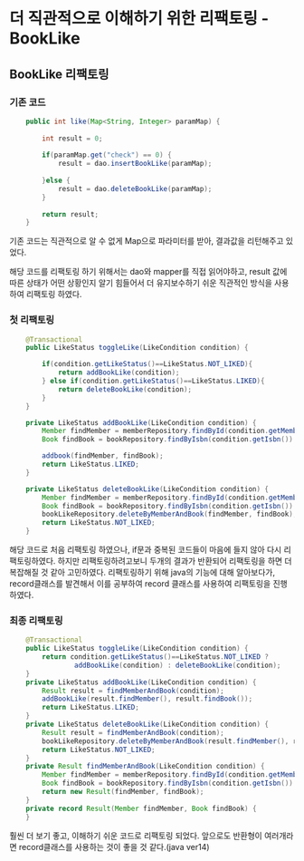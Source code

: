 # 더 직관적으로 이해하기 위한 리팩토링 - BookLike

## BookLike 리팩토링

### 기존 코드

```java 
	public int like(Map<String, Integer> paramMap) {
		
		int result = 0;
		
		if(paramMap.get("check") == 0) {
			result = dao.insertBookLike(paramMap);
			
		}else {
			result = dao.deleteBookLike(paramMap);
		}
		
		return result;
	}
```
기존 코드는 직관적으로 알 수 없게 Map으로 파라미터를 받아, 결과값을 리턴해주고 있었다.

해당 코드를 리팩토링 하기 위해서는 dao와 mapper를 직접 읽어야하고, result 값에 따른 상태가 어떤 상황인지 알기 힘들어서 더 유지보수하기 쉬운 직관적인 방식을 사용하여 리팩토링 하였다.

### 첫 리팩토링

```java
    @Transactional
    public LikeStatus toggleLike(LikeCondition condition) {

        if(condition.getLikeStatus()==LikeStatus.NOT_LIKED){
            return addBookLike(condition);
        } else if(condition.getLikeStatus()==LikeStatus.LIKED){
            return deleteBookLike(condition);
        }
    }

    private LikeStatus addBookLike(LikeCondition condition) {
        Member findMember = memberRepository.findById(condition.getMemberId()).orElseThrow(() -> new IllegalArgumentException("not valid memberId"));
        Book findBook = bookRepository.findByIsbn(condition.getIsbn()).orElseThrow(() -> new IllegalArgumentException("not valid isbn"));

        addbook(findMember, findBook);
        return LikeStatus.LIKED;
    }

    private LikeStatus deleteBookLike(LikeCondition condition) {
        Member findMember = memberRepository.findById(condition.getMemberId()).orElseThrow(() -> new IllegalArgumentException("not valid memberId"));
        Book findBook = bookRepository.findByIsbn(condition.getIsbn()).orElseThrow(() -> new IllegalArgumentException("not valid isbn"));
        bookLikeRepository.deleteByMemberAndBook(findMember, findBook);
        return LikeStatus.NOT_LIKED;
    }

```

해당 코드로 처음 리팩토링 하였으나, if문과 중복된 코드들이 마음에 들지 않아 다시 리팩토링하였다.
하지만 리팩토링하려고보니 두개의 결과가 반환되어 리팩토링을 하면 더 복잡해질 것 같아 고민하였다.
리팩토링하기 위해 java의 기능에 대해 알아보다가, record클래스를 발견해서 이를 공부하여 record 클래스를 사용하여 리팩토링을 진행하였다.

### 최종 리팩토링

```java
    @Transactional
    public LikeStatus toggleLike(LikeCondition condition) {
        return condition.getLikeStatus()==LikeStatus.NOT_LIKED ?
                addBookLike(condition) : deleteBookLike(condition);
    }
    private LikeStatus addBookLike(LikeCondition condition) {
        Result result = findMemberAndBook(condition);
        addBookLike(result.findMember(), result.findBook());
        return LikeStatus.LIKED;
    }
    private LikeStatus deleteBookLike(LikeCondition condition) {
        Result result = findMemberAndBook(condition);
        bookLikeRepository.deleteByMemberAndBook(result.findMember(), result.findBook());
        return LikeStatus.NOT_LIKED;
    }
    private Result findMemberAndBook(LikeCondition condition) {
        Member findMember = memberRepository.findById(condition.getMemberId()).orElseThrow(() -> new IllegalArgumentException("not valid memberId"));
        Book findBook = bookRepository.findByIsbn(condition.getIsbn()).orElseThrow(() -> new IllegalArgumentException("not valid isbn"));
        return new Result(findMember, findBook);
    }
    private record Result(Member findMember, Book findBook) {
    }

```

훨씬 더 보기 좋고, 이해하기 쉬운 코드로 리팩토링 되었다. 앞으로도 반환형이 여러개라면 record클래스를 사용하는 것이 좋을 것 같다.(java ver14)

